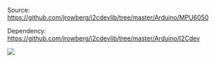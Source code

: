 Source: https://github.com/jrowberg/i2cdevlib/tree/master/Arduino/MPU6050

Dependency: https://github.com/jrowberg/i2cdevlib/tree/master/Arduino/I2Cdev

![](http://42bots.com/wp-content/uploads/2014/03/MPU6050-Arduino-Uno-Connections.jpg)